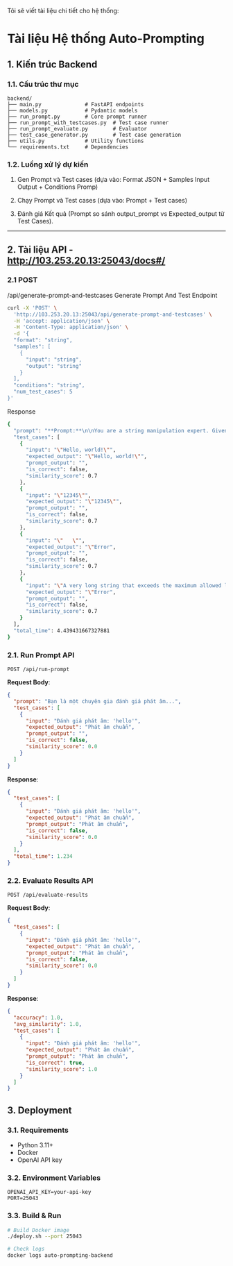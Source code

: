 Tôi sẽ viết tài liệu chi tiết cho hệ thống:

# Tài liệu Hệ thống Auto-Prompting

## 1. Kiến trúc Backend

### 1.1. Cấu trúc thư mục
```
backend/
├── main.py              # FastAPI endpoints
├── models.py            # Pydantic models
├── run_prompt.py        # Core prompt runner
├── run_prompt_with_testcases.py  # Test case runner
├── run_prompt_evaluate.py        # Evaluator
├── test_case_generator.py        # Test case generation
├── utils.py             # Utility functions
└── requirements.txt     # Dependencies
```

### 1.2. Luồng xử lý dự kiến 
1. Gen Prompt và Test cases (dựa vào: Format JSON + Samples Input Output + Conditions Promp)

2. Chạy Prompt và Test cases (dựa vào: Prompt + Test cases)

3. Đánh giá Kết quả (Prompt so sánh output_prompt vs Expected_output từ Test Cases). 

---


## 2. Tài liệu API - http://103.253.20.13:25043/docs#/


### 2.1 POST
/api/generate-prompt-and-testcases
Generate Prompt And Test Endpoint
```bash
curl -X 'POST' \
  'http://103.253.20.13:25043/api/generate-prompt-and-testcases' \
  -H 'accept: application/json' \
  -H 'Content-Type: application/json' \
  -d '{
  "format": "string",
  "samples": [
    {
      "input": "string",
      "output": "string"
    }
  ],
  "conditions": "string",
  "num_test_cases": 5
}'
```

Response
```bash
{
  "prompt": "**Prompt:**\n\nYou are a string manipulation expert. Given a string as input, perform the following operations to produce the output:\n\n1. Convert the entire string to uppercase.\n2. Reverse the string.\n3. Replace all vowels (a, e, i, o, u) with the asterisk symbol (*).\n\n**You are trained on data up to October 2023.**\n\n**Sample Input-Output:**\n\n- Input: \"hello world\"\n- Output: \"DL*RW *L*H\"\n\n**Response Format:**\n- Output: string\n\n**Number of Test Cases Required: 1** \n\n---\n\nFeel free to provide the input string for processing!",
  "test_cases": [
    {
      "input": "\"Hello, world!\"",
      "expected_output": "\"Hello, world!\"",
      "prompt_output": "",
      "is_correct": false,
      "similarity_score": 0.7
    },
    {
      "input": "\"12345\"",
      "expected_output": "\"12345\"",
      "prompt_output": "",
      "is_correct": false,
      "similarity_score": 0.7
    },
    {
      "input": "\"   \"",
      "expected_output": "\"Error",
      "prompt_output": "",
      "is_correct": false,
      "similarity_score": 0.7
    },
    {
      "input": "\"A very long string that exceeds the maximum allowed length of characters in this prompt.\"",
      "expected_output": "\"Error",
      "prompt_output": "",
      "is_correct": false,
      "similarity_score": 0.7
    }
  ],
  "total_time": 4.439431667327881
}
```




### 2.1. Run Prompt API
```http
POST /api/run-prompt
```

**Request Body**:
```json
{
  "prompt": "Bạn là một chuyên gia đánh giá phát âm...",
  "test_cases": [
    {
      "input": "Đánh giá phát âm: 'hello'",
      "expected_output": "Phát âm chuẩn",
      "prompt_output": "",
      "is_correct": false,
      "similarity_score": 0.0
    }
  ]
}
```

**Response**:
```json
{
  "test_cases": [
    {
      "input": "Đánh giá phát âm: 'hello'",
      "expected_output": "Phát âm chuẩn",
      "prompt_output": "Phát âm chuẩn",
      "is_correct": false,
      "similarity_score": 0.0
    }
  ],
  "total_time": 1.234
}
```

### 2.2. Evaluate Results API
```http
POST /api/evaluate-results
```

**Request Body**:
```json
{
  "test_cases": [
    {
      "input": "Đánh giá phát âm: 'hello'",
      "expected_output": "Phát âm chuẩn",
      "prompt_output": "Phát âm chuẩn",
      "is_correct": false,
      "similarity_score": 0.0
    }
  ]
}
```

**Response**:
```json
{
  "accuracy": 1.0,
  "avg_similarity": 1.0,
  "test_cases": [
    {
      "input": "Đánh giá phát âm: 'hello'",
      "expected_output": "Phát âm chuẩn", 
      "prompt_output": "Phát âm chuẩn",
      "is_correct": true,
      "similarity_score": 1.0
    }
  ]
}
```

## 3. Deployment

### 3.1. Requirements
- Python 3.11+
- Docker
- OpenAI API key

### 3.2. Environment Variables
```env
OPENAI_API_KEY=your-api-key
PORT=25043
```

### 3.3. Build & Run
```bash
# Build Docker image
./deploy.sh --port 25043

# Check logs
docker logs auto-prompting-backend
```
